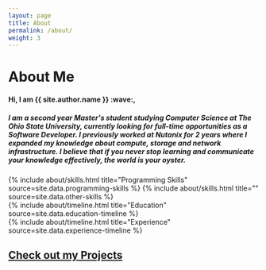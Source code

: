 ```yaml
---
layout: page
title: About
permalink: /about/
weight: 3
---
```


# **About Me**
<h4>Hi, I am <strong>{{ site.author.name }}</strong> :wave:,</h4>
<p></p>
<h5 class="text-justify">I am a second year Master's student studying Computer Science at The Ohio State University, currently looking for full-time opportunities as a Software Developer. I previously worked at Nutanix for 2 years where I expanded my knowledge about compute, storage and network infrastructure. I believe that if you never stop learning and communicate your knowledge effectively, the world is your oyster. </h5>

<div class="row">
{% include about/skills.html title="Programming Skills" source=site.data.programming-skills %}
{% include about/skills.html title="" source=site.data.other-skills %}
</div>

<div class="row">
{% include about/timeline.html title="Education" source=site.data.education-timeline %}
</div>

<div class="row">
{% include about/timeline.html title="Experience" source=site.data.experience-timeline %}
</div>

<div class="row">
<h2 class="mb-3"><a href="/projects">Check out my Projects</a></h2>
</div>
